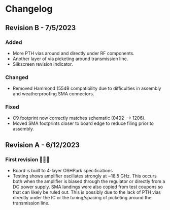 # Changelog

## Revision B - 7/5/2023

### Added

- More PTH vias around and directly under RF components.
- Another layer of via picketing around transmission line.
- Silkscreen revision indicator.

### Changed

- Removed Hammond 1554B compatibility due to difficulties in assembly and weatherproofing SMA connectors.

### Fixed

- C9 footprint now correctly matches schematic (0402 --> 1206).
- Moved SMA footprints closer to board edge to reduce filing prior to assembly.

## Revision A - 6/12/2023

### First revision 🎉🎉🎉

- Board is built to 4-layer OSHPark specifications
- Testing shows amplifier oscillates strongly at ~18.5 GHz. This occurs both when the amplifier is biased through the regulator or directly from a DC power supply. SMA landings were also copied from test coupons so that can likely be ruled out. This is possibly due to the lack of PTH vias directly under the IC or the tuning/spacing of picketing around the transmission line.
